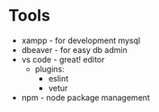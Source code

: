 

# Tools

* xampp - for development mysql
* dbeaver - for easy db admin
* vs code - great! editor
  * plugins:
    * eslint
    * vetur
* npm - node package management 
